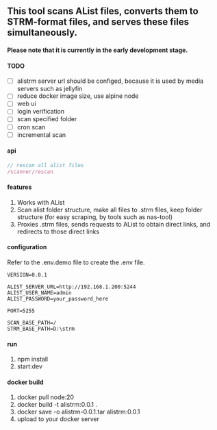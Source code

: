 ## This tool scans AList files, converts them to STRM-format files, and serves these files simultaneously.

#### Please note that it is currently in the early development stage.

#### TODO
- [ ] alistrm server url should be configed, because it is used by media servers such as jellyfin
- [ ] reduce docker image size, use alpine node
- [ ] web ui
- [ ] login verification
- [ ] scan specified folder
- [ ] cron scan
- [ ] incremental scan

#### api
```javascript
// rescan all alist files
/scanner/rescan
```

#### features
1. Works with AList
2. Scan alist folder structure, make all files to .strm files, keep folder structure (for easy scraping, by tools such as nas-tool)
3. Proxies .strm files, sends requests to AList to obtain direct links, and redirects to those direct links

#### configuration
Refer to the .env.demo file to create the .env file.
```
VERSION=0.0.1

ALIST_SERVER_URL=http://192.168.1.200:5244
ALIST_USER_NAME=admin
ALIST_PASSWORD=your_password_here

PORT=5255

SCAN_BASE_PATH=/
STRM_BASE_PATH=D:\strm
```

#### run
1. npm install
2. start:dev

#### docker build
1. docker pull node:20
2. docker build -t alistrm:0.0.1 .
3. docker save -o alistrm-0.0.1.tar alistrm:0.0.1
4. upload to your docker server
